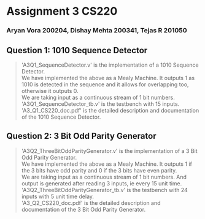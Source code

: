 # Assignment 3 CS220

### Aryan Vora 200204, Dishay Mehta 200341, Tejas R 201050

## Question 1: 1010 Sequence Detector

> 'A3Q1_SequenceDetector.v' is the implementation of a 1010 Sequence Detector.
> <br>
> We have implemented the above as a Mealy Machine. It outputs 1 as 1010 is detected in the sequence and it allows for overlapping too, otherwise it outputs 0.
> <br>
> We are taking input as a continuous stream of 1 bit numbers.
> <br>
> 'A3Q1_SequenceDetector_tb.v' is the testbench with 15 inputs.
> <br>
> 'A3_Q1_CS220_doc.pdf' is the detailed description and documentation of the 1010 Sequence Detector.

## Question 2: 3 Bit Odd Parity Generator

> 'A3Q2_ThreeBitOddParityGenerator.v' is the implementation of a 3 Bit Odd Parity Generator.
> <br>
> We have implemented the above as a Mealy Machine. It outputs 1 if the 3 bits have odd parity and 0 if the 3 bits have even parity.
> <br>
> We are taking input as a continuous stream of 1 bit numbers. And output is generated after reading 3 inputs, ie every 15 unit time.
> <br>
> 'A3Q2_ThreeBitOddParityGenerator_tb.v' is the testbench with 24 inputs with 5 unit time delay.
> <br>
> 'A3_Q2_CS220_doc.pdf' is the detailed description and documentation of  the 3 Bit Odd Parity Generator.
